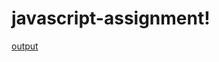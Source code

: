 # javascript-assignment!
[output](https://user-images.githubusercontent.com/122965547/215760693-46272fa8-4940-4026-953e-1d444ee299ca.jpg)
